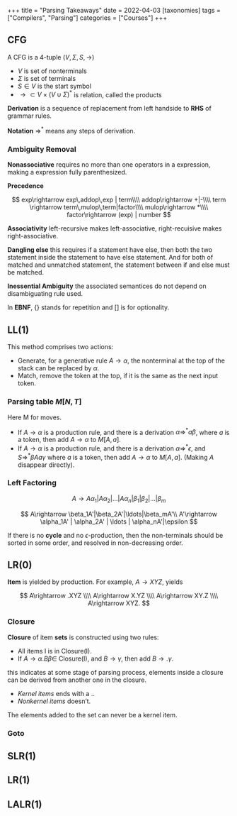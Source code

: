 +++
title = "Parsing Takeaways"
date = 2022-04-03
[taxonomies]
tags = ["Compilers", "Parsing"]
categories = ["Courses"]
+++

## CFG

A CFG is a 4-tuple $(V, \Sigma, S,\rightarrow)$

* $V$ is set of nonterminals
* $\Sigma$ is set of terminals
* $S\in V$ is the start symbol
* $\rightarrow\subset V\times (V\cup \Sigma)^*$ is relation, called the products

**Derivation** is a sequence of replacement from left handside to **RHS** of grammar rules.

**Notation** $\Rightarrow^*$ means any steps of derivation.

<!-- more -->

### Ambiguity Removal

**Nonassociative** requires no more than one operators in a expression, making a expression fully parenthesized.

**Precedence** 

$$
exp\rightarrow exp\,addop\,exp | term\\\\
addop\rightarrow +|-\\\\
term \rightarrow term\,mulop\,term|factor\\\\
mulop\rightarrow *\\\\
factor\rightarrow (exp) | number
$$

**Associativity** left-recursive makes left-associative, right-recuisive makes right-associative.

**Dangling else** this requires if a statement have else, then both the two statement inside the statement to have else statement. And for both of matched and unmatched statement, the statement between if and else must be matched.

**Inessential Ambiguity** the associated semantices do not depend on disambiguating rule used.

In **EBNF**, {} stands for repetition and [] is for optionality.

## LL(1)

This method comprises two actions:

- Generate, for a generative rule $A\rightarrow\alpha$, the nonterminal at the top of the stack can be replaced by $\alpha$.
- Match, remove the token at the top, if it is the same as the next input token.

### Parsing table $M[N, T]$

Here M for moves.

- If $A\rightarrow \alpha$ is a production rule, and there is a derivation $\alpha \Rightarrow^*a\beta$, where $a$ is a token, then add $A\rightarrow \alpha$ to $M[A, a]$.
- If $A\rightarrow \alpha$ is a production rule, and there is a derivation $\alpha \Rightarrow^\ast\epsilon$, and $S\Rightarrow^\ast\beta Aa \gamma$
 where $a$ is a token, then add $A\rightarrow \alpha$ to $M[A, a]$. (Making $A$ disappear directly).

### Left Factoring

$$
A\rightarrow A\alpha_1 | A\alpha_2 | \ldots | A\alpha_n | \beta_1|\beta_2|\ldots|\beta_m
$$

$$
A\rightarrow \beta_1A'|\beta_2A'|\ldots|\beta_mA'\\ A'\rightarrow \alpha_1A' | \alpha_2A' | \ldots | \alpha_nA'|\epsilon
$$

If  there is no **cycle** and no $\epsilon$-production, then the non-terminals should be sorted in some order, and resolved in non-decreasing order. 

## LR(0)

**Item** is yielded by production. For example, $A\rightarrow XYZ$, yields 

$$
A\rightarrow .XYZ \\\\
A\rightarrow X.YZ \\\\
A\rightarrow XY.Z \\\\
A\rightarrow XYZ.
$$

### Closure

**Closure** of item **sets** is constructed using two rules:

- All items I is in Closure(I).
- If $A\rightarrow \alpha .B\beta \in$ Closure(I), and $B\rightarrow \gamma$, then add $B\rightarrow .\gamma$.

this indicates at some stage of parsing process, elements inside a closure can be derived from another one in the closure.

- *Kernel items* ends with a ..
- *Nonkernel items* doesn’t.

The elements added to the set can never be a kernel item.

### Goto

## SLR(1)

## LR(1)

## LALR(1)